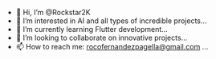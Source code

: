 - 👋 Hi, I’m @Rockstar2K
- 👀 I’m interested in AI and all types of incredible projects...
- 🌱 I’m currently learning Flutter development...
- 💞️ I’m looking to collaborate on innovative projects...
- 📫 How to reach me: rocofernandezpagella@gmail.com ...

<!---
Rockstar2K/Rockstar2K is a ✨ special ✨ repository because its `README.md` (this file) appears on your GitHub profile.
You can click the Preview link to take a look at your changes.
--->

